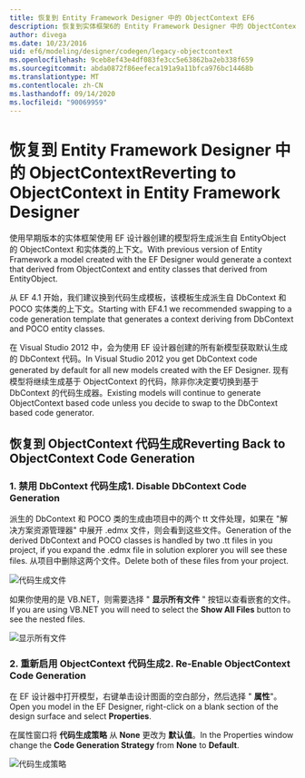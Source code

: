 ```yaml
---
title: 恢复到 Entity Framework Designer 中的 ObjectContext EF6
description: 恢复到实体框架6的 Entity Framework Designer 中的 ObjectContext
author: divega
ms.date: 10/23/2016
uid: ef6/modeling/designer/codegen/legacy-objectcontext
ms.openlocfilehash: 9ceb8ef43e4df083fe3cc5e63862ba2eb338f659
ms.sourcegitcommit: abda0872f86eefeca191a9a11bfca976bc14468b
ms.translationtype: MT
ms.contentlocale: zh-CN
ms.lasthandoff: 09/14/2020
ms.locfileid: "90069959"
---
```

# <a name="reverting-to-objectcontext-in-entity-framework-designer"></a><span data-ttu-id="17513-103">恢复到 Entity Framework Designer 中的 ObjectContext</span><span class="sxs-lookup"><span data-stu-id="17513-103">Reverting to ObjectContext in Entity Framework Designer</span></span>
<span data-ttu-id="17513-104">使用早期版本的实体框架使用 EF 设计器创建的模型将生成派生自 EntityObject 的 ObjectContext 和实体类的上下文。</span><span class="sxs-lookup"><span data-stu-id="17513-104">With previous version of Entity Framework a model created with the EF Designer would generate a context that derived from ObjectContext and entity classes that derived from EntityObject.</span></span>

<span data-ttu-id="17513-105">从 EF 4.1 开始，我们建议换到代码生成模板，该模板生成派生自 DbContext 和 POCO 实体类的上下文。</span><span class="sxs-lookup"><span data-stu-id="17513-105">Starting with EF4.1 we recommended swapping to a code generation template that generates a context deriving from DbContext and POCO entity classes.</span></span>

<span data-ttu-id="17513-106">在 Visual Studio 2012 中，会为使用 EF 设计器创建的所有新模型获取默认生成的 DbContext 代码。</span><span class="sxs-lookup"><span data-stu-id="17513-106">In Visual Studio 2012 you get DbContext code generated by default for all new models created with the EF Designer.</span></span> <span data-ttu-id="17513-107">现有模型将继续生成基于 ObjectContext 的代码，除非你决定要切换到基于 DbContext 的代码生成器。</span><span class="sxs-lookup"><span data-stu-id="17513-107">Existing models will continue to generate ObjectContext based code unless you decide to swap to the DbContext based code generator.</span></span>

## <a name="reverting-back-to-objectcontext-code-generation"></a><span data-ttu-id="17513-108">恢复到 ObjectContext 代码生成</span><span class="sxs-lookup"><span data-stu-id="17513-108">Reverting Back to ObjectContext Code Generation</span></span>

### <a name="1-disable-dbcontext-code-generation"></a><span data-ttu-id="17513-109">1. 禁用 DbContext 代码生成</span><span class="sxs-lookup"><span data-stu-id="17513-109">1. Disable DbContext Code Generation</span></span>

<span data-ttu-id="17513-110">派生的 DbContext 和 POCO 类的生成由项目中的两个 tt 文件处理，如果在 "解决方案资源管理器" 中展开 .edmx 文件，则会看到这些文件。</span><span class="sxs-lookup"><span data-stu-id="17513-110">Generation of the derived DbContext and POCO classes is handled by two .tt files in you project, if you expand the .edmx file in solution explorer you will see these files.</span></span> <span data-ttu-id="17513-111">从项目中删除这两个文件。</span><span class="sxs-lookup"><span data-stu-id="17513-111">Delete both of these files from your project.</span></span>

![代码生成文件](~/ef6/media/codegenfiles.png)

<span data-ttu-id="17513-113">如果你使用的是 VB.NET，则需要选择 " **显示所有文件** " 按钮以查看嵌套的文件。</span><span class="sxs-lookup"><span data-stu-id="17513-113">If you are using VB.NET you will need to select the **Show All Files** button to see the nested files.</span></span>

![显示所有文件](~/ef6/media/showallfiles.png)

### <a name="2-re-enable-objectcontext-code-generation"></a><span data-ttu-id="17513-115">2. 重新启用 ObjectContext 代码生成</span><span class="sxs-lookup"><span data-stu-id="17513-115">2. Re-Enable ObjectContext Code Generation</span></span>

<span data-ttu-id="17513-116">在 EF 设计器中打开模型，右键单击设计图面的空白部分，然后选择 " **属性**"。</span><span class="sxs-lookup"><span data-stu-id="17513-116">Open you model in the EF Designer, right-click on a blank section of the design surface and select **Properties**.</span></span>

<span data-ttu-id="17513-117">在属性窗口将 **代码生成策略** 从 **None** 更改为 **默认值**。</span><span class="sxs-lookup"><span data-stu-id="17513-117">In the Properties window change the **Code Generation Strategy** from **None** to **Default**.</span></span>

![代码生成策略](~/ef6/media/codegenstrategy.png)
